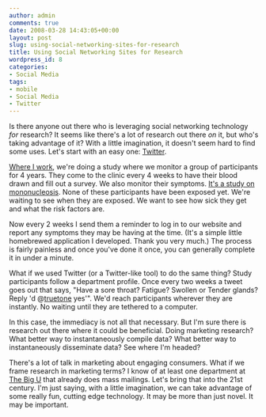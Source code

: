 ```yaml
---
author: admin
comments: true
date: 2008-03-28 14:43:05+00:00
layout: post
slug: using-social-networking-sites-for-research
title: Using Social Networking Sites for Research
wordpress_id: 8
categories:
- Social Media
tags:
- mobile
- Social Media
- Twitter
---
```


Is there anyone out there who is leveraging social networking technology _for_ research? It seems like there's a lot of research out there _on_ it, but who's taking advantage of it? With a little imagination, it doesn't seem hard to find some uses. Let's start with an easy one: [Twitter](http://twitter.com).

[Where I work](http://lamp.med.umn.edu/actu/), we're doing a study where we monitor a group of participants for 4 years. They come to the clinic every 4 weeks to have their blood drawn and fill out a survey. We also monitor their symptoms. [It's a study on mononucleosis](http://www.lamp.med.umn.edu/actu/?page_id=86). None of these participants have been exposed yet. We're waiting to see when they are exposed. We want to see how sick they get and what the risk factors are.

Now every 2 weeks I send them a reminder to log in to our website and report any symptoms they may be having at the time. (It's a simple little homebrewed application I developed. Thank you very much.) The process is fairly painless and once you've done it once, you can generally complete it in under a minute.

What if we used Twitter (or a Twitter-like tool) to do the same thing? Study participants follow a department profile. Once every two weeks a tweet goes out that says, "Have a sore throat? Fatigue? Swollen or Tender glands? Reply 'd @[truetone](http://twitter.com/truetone) yes'". We'd reach participants wherever they are instantly. No waiting until they are tethered to a computer.

In this case, the immediacy is not all that necessary. But I'm sure there is research out there where it could be beneficial. Doing marketing research? What better way to instantaneously compile data? What better way to instantaneously disseminate data? See where I'm headed?

There's a lot of talk in marketing about engaging consumers. What if we frame research in marketing terms? I know of at least one department at [The Big U](http://umn.edu) that already does mass mailings. Let's bring that into the 21st century. I'm just saying, with a little imagination, we can take advantage of some really fun, cutting edge technology. It may be more than just novel. It may be important.
